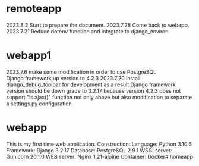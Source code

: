 # remoteapp
2023.8.2    Start to prepare the document.
2023.7.28   Come back to webapp.
2023.7.21   Reduce dotenv function and integrate to django_environ

# webapp1
2023.7.6 make some modification in order to use PostgreSQL  
    Django framework up version to 4.2.3
2023.7.20 install django_debug_toolbar for development
    as a result Django framework version should be down grade to 3.2.17
    because version 4.2.3 does not support "is.ajax()" function
    not only above but also modification to separate a settings.py configuration 

# webapp
This is my first time web application.
Construction:
Language: Python 3.10.6
Framework: Django 3.2.17
Database: PostgreSQL 2.9.1
WSGI server: Gunicorn 20.1.0
WEB server: Nginx 1.21-alpine
Container: Docker# homeapp